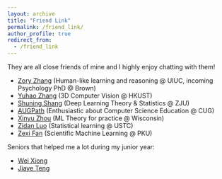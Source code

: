 ```yaml
---
layout: archive
title: "Friend Link"
permalink: /friend_link/
author_profile: true
redirect_from:
  - /friend_link
---
```


They are all close friends of mine and I highly enjoy chatting with them!
- [Zory Zhang](https://zoryzhang.notion.site/Zory-Zhang-s-Webpage-f1e7acc889b94403b0fa710049f91ad7) (Human-like learning and reasoning @ UIUC, incoming Psychology PhD @ Brown) 
- [Yuhao Zhang](https://yzhanglp.com/) (3D Computer Vision @ HKUST)
- [Shuning Shang](https://nooraovo.github.io) (Deep Learning Theory & Statistics @ ZJU)
- [AUGPath](https://shzaiz.github.io) (Enthusiastic about Computer Science Education @ CUG)
- [Xinyu Zhou](https://www.xinyuzhou.me/home) (ML Theory for practice @ Wisconsin)
- [Zidan Luo](https://github.com/Erisehc) (Statistical learning @ USTC)
- [Zexi Fan](https://francis-fan-create.github.io/) (Scientific Machine Learning @ PKU)


Seniors that helped me a lot during my junior year:
- [Wei Xiong](https://weixiongust.github.io/WeiXiongUST/index.html) 
- [Jiaye Teng](https://www.tengjiaye.com/) 


